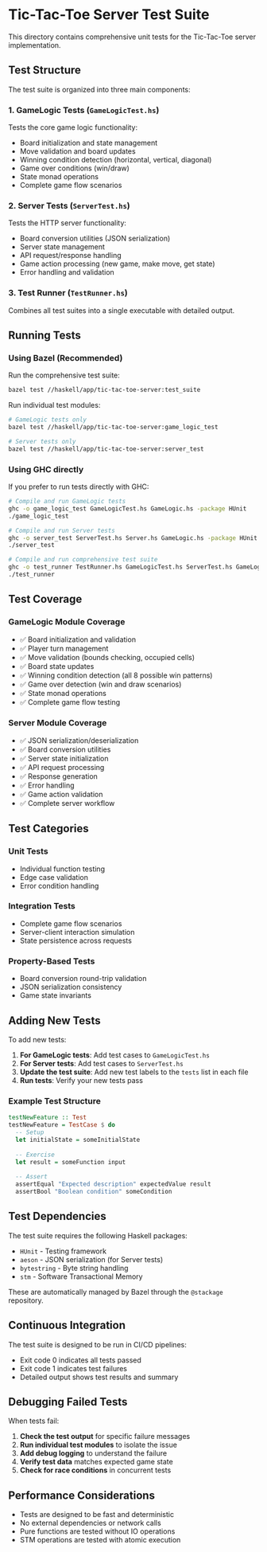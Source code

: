 # Tic-Tac-Toe Server Test Suite

This directory contains comprehensive unit tests for the Tic-Tac-Toe server implementation.

## Test Structure

The test suite is organized into three main components:

### 1. GameLogic Tests (`GameLogicTest.hs`)
Tests the core game logic functionality:
- Board initialization and state management
- Move validation and board updates
- Winning condition detection (horizontal, vertical, diagonal)
- Game over conditions (win/draw)
- State monad operations
- Complete game flow scenarios

### 2. Server Tests (`ServerTest.hs`)
Tests the HTTP server functionality:
- Board conversion utilities (JSON serialization)
- Server state management
- API request/response handling
- Game action processing (new game, make move, get state)
- Error handling and validation

### 3. Test Runner (`TestRunner.hs`)
Combines all test suites into a single executable with detailed output.

## Running Tests

### Using Bazel (Recommended)

Run the comprehensive test suite:
```bash
bazel test //haskell/app/tic-tac-toe-server:test_suite
```

Run individual test modules:
```bash
# GameLogic tests only
bazel test //haskell/app/tic-tac-toe-server:game_logic_test

# Server tests only
bazel test //haskell/app/tic-tac-toe-server:server_test
```

### Using GHC directly

If you prefer to run tests directly with GHC:

```bash
# Compile and run GameLogic tests
ghc -o game_logic_test GameLogicTest.hs GameLogic.hs -package HUnit
./game_logic_test

# Compile and run Server tests
ghc -o server_test ServerTest.hs Server.hs GameLogic.hs -package HUnit -package aeson -package bytestring -package stm
./server_test

# Compile and run comprehensive test suite
ghc -o test_runner TestRunner.hs GameLogicTest.hs ServerTest.hs GameLogic.hs Server.hs -package HUnit -package aeson -package bytestring -package stm
./test_runner
```

## Test Coverage

### GameLogic Module Coverage
- ✅ Board initialization and validation
- ✅ Player turn management
- ✅ Move validation (bounds checking, occupied cells)
- ✅ Board state updates
- ✅ Winning condition detection (all 8 possible win patterns)
- ✅ Game over detection (win and draw scenarios)
- ✅ State monad operations
- ✅ Complete game flow testing

### Server Module Coverage
- ✅ JSON serialization/deserialization
- ✅ Board conversion utilities
- ✅ Server state initialization
- ✅ API request processing
- ✅ Response generation
- ✅ Error handling
- ✅ Game action validation
- ✅ Complete server workflow

## Test Categories

### Unit Tests
- Individual function testing
- Edge case validation
- Error condition handling

### Integration Tests
- Complete game flow scenarios
- Server-client interaction simulation
- State persistence across requests

### Property-Based Tests
- Board conversion round-trip validation
- JSON serialization consistency
- Game state invariants

## Adding New Tests

To add new tests:

1. **For GameLogic tests**: Add test cases to `GameLogicTest.hs`
2. **For Server tests**: Add test cases to `ServerTest.hs`
3. **Update the test suite**: Add new test labels to the `tests` list in each file
4. **Run tests**: Verify your new tests pass

### Example Test Structure

```haskell
testNewFeature :: Test
testNewFeature = TestCase $ do
  -- Setup
  let initialState = someInitialState
  
  -- Exercise
  let result = someFunction input
  
  -- Assert
  assertEqual "Expected description" expectedValue result
  assertBool "Boolean condition" someCondition
```

## Test Dependencies

The test suite requires the following Haskell packages:
- `HUnit` - Testing framework
- `aeson` - JSON serialization (for Server tests)
- `bytestring` - Byte string handling
- `stm` - Software Transactional Memory

These are automatically managed by Bazel through the `@stackage` repository.

## Continuous Integration

The test suite is designed to be run in CI/CD pipelines:
- Exit code 0 indicates all tests passed
- Exit code 1 indicates test failures
- Detailed output shows test results and summary

## Debugging Failed Tests

When tests fail:

1. **Check the test output** for specific failure messages
2. **Run individual test modules** to isolate the issue
3. **Add debug logging** to understand the failure
4. **Verify test data** matches expected game state
5. **Check for race conditions** in concurrent tests

## Performance Considerations

- Tests are designed to be fast and deterministic
- No external dependencies or network calls
- Pure functions are tested without IO operations
- STM operations are tested with atomic execution 